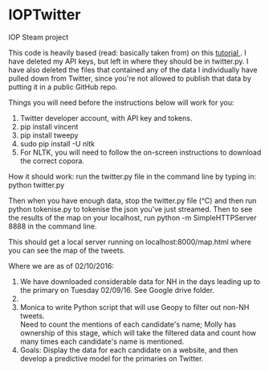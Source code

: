 # IOPTwitter
IOP Steam project

This code is heavily based (read: basically taken from) on this <a href="http://marcobonzanini.com/2015/03/02/mining-twitter-data-with-python-part-1/">tutorial </a>.
I have deleted my API keys, but left in where they should be in twitter.py. I have also deleted the files that contained any of the data I individually have pulled down from Twitter, since you're not allowed to publish that data by putting it in a public GitHub repo.

Things you will need before the instructions below will work for you:
<ol>
<li> Twitter developer account, with API key and tokens. </li>
<li> pip install vincent </li>
<li> pip install tweepy </li>
<li> sudo pip install -U nltk </li>
<li> For NLTK, you will need to follow the on-screen instructions to download the correct copora. </li>
</ol>


How it should work: run the twitter.py file in the command line by typing in: python twitter.py

Then when you have enough data, stop the twitter.py file (^C) and then run python tokenise.py to tokenise the json you've just streamed. Then to see the results of the map on your localhost, run python -m SimpleHTTPServer 8888 in the command line.

This should get a local server running on localhost:8000/map.html where you can see the map of the tweets.

Where we are as of 02/10/2016:
<ol>
<li> We have downloaded considerable data for NH in the days leading up to the primary on Tuesday 02/09/16. See Google drive folder.<li>
<li> Monica to write Python script that will use Geopy to filter out non-NH tweets.</li
<li> Need to count the mentions of each candidate's name; Molly has ownership of this stage, which will take the filtered data and count how many times each candidate's name is mentioned.</li>
<li> Goals: Display the data for each candidate on a website, and then develop a predictive model for the primaries on Twitter.</li>

